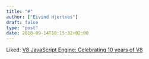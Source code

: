 ```yaml
---
title: "#"
author: ["Eivind Hjertnes"]
draft: false
type: "post"
date: 2018-09-14T18:15:32+02:00
---
```


Liked: [V8
JavaScript Engine: Celebrating 10 years of V8](https://v8project.blogspot.com/2018/09/10-years.html)
